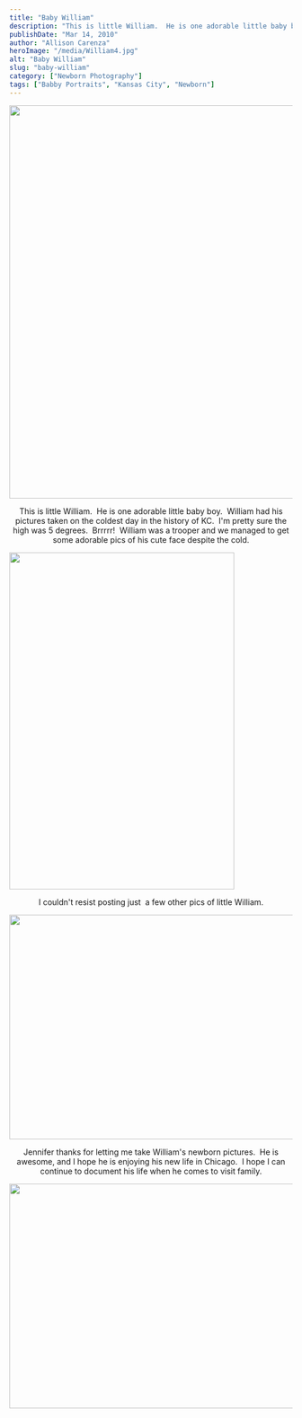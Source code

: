 ```yaml
---
title: "Baby William"
description: "This is little William.  He is one adorable little baby boy.  William had his pictures taken on the coldest day "
publishDate: "Mar 14, 2010"
author: "Allison Carenza"
heroImage: "/media/William4.jpg"
alt: "Baby William"
slug: "baby-william"
category: ["Newborn Photography"]
tags: ["Babby Portraits", "Kansas City", "Newborn"]
---
```


<p><a rel="attachment wp-att-456" href="http://www.allisoncarenza.com/studio/archives/452/william4"><img class="aligncenter size-full wp-image-456" title="William4" src="/media/William4.jpg" alt="" width="700" height="700" srcset="/media/William4.jpg 700w, /media/William4-150x150.jpg 150w, /media/William4-300x300.jpg 300w" sizes="(max-width: 700px) 100vw, 700px" /></a></p>
<p style="text-align: center;">This is little William.  He is one adorable little baby boy.  William had his pictures taken on the coldest day in the history of KC.  I&apos;m pretty sure the high was 5 degrees.  Brrrrr!  William was a trooper and we managed to get some adorable pics of his cute face despite the cold.</p>
<p><a rel="attachment wp-att-453" href="http://www.allisoncarenza.com/studio/archives/452/william1"><img class="aligncenter size-full wp-image-453" title="William1" src="/media/William1.jpg" alt="" width="400" height="600" srcset="/media/William1.jpg 400w, /media/William1-200x300.jpg 200w" sizes="(max-width: 400px) 100vw, 400px" /></a></p>
<p style="text-align: center;">
<p style="text-align: center;">I couldn&apos;t resist posting just  a few other pics of little William.</p>
<p><a rel="attachment wp-att-455" href="http://www.allisoncarenza.com/studio/archives/452/william3"><img class="aligncenter size-full wp-image-455" title="WIlliam3" src="/media/WIlliam3.jpg" alt="" width="600" height="400" srcset="/media/WIlliam3.jpg 600w, /media/WIlliam3-300x200.jpg 300w" sizes="(max-width: 600px) 100vw, 600px" /></a></p>
<p style="text-align: center;">Jennifer thanks for letting me take William&apos;s newborn pictures.  He is awesome, and I hope he is enjoying his new life in Chicago.  I hope I can continue to document his life when he comes to visit family.</p>
<p><a rel="attachment wp-att-454" href="http://www.allisoncarenza.com/studio/archives/452/william2"><img class="aligncenter size-full wp-image-454" title="William2" src="/media/William2.jpg" alt="" width="600" height="400" srcset="/media/William2.jpg 600w, /media/William2-300x200.jpg 300w" sizes="(max-width: 600px) 100vw, 600px" /></a></p>
